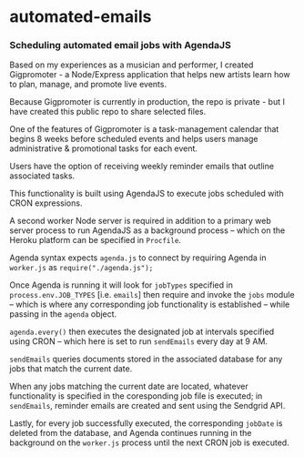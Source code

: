 # automated-emails

### Scheduling automated email jobs with AgendaJS

Based on my experiences as a musician and performer, I created Gigpromoter - a Node/Express application that helps new artists learn how to plan, manage, and promote live events. 

Because Gigpromoter is currently in production, the repo is private - but I have created this public repo to share selected files.

One of the features of Gigpromoter is a task-management calendar that begins 8 weeks before scheduled events and helps users manage administrative & promotional tasks for each event.

Users have the option of receiving weekly reminder emails that outline associated tasks.

This functionality is built using AgendaJS to execute jobs scheduled with CRON expressions.

A second worker Node server is required in addition to a primary web server process to run AgendaJS as a background process – which on the Heroku platform can be specified in `Procfile`.

Agenda syntax expects `agenda.js` to connect by requiring Agenda in `worker.js` as `require("./agenda.js");`

Once Agenda is running it will look for `jobTypes` specified in `process.env.JOB_TYPES` [i.e. `emails`] then require and invoke the `jobs` module – which is where any corresponding job functionality is established  – while passing in the `agenda` object.

`agenda.every()` then executes the designated job at intervals specified using CRON – which here is set to run `sendEmails` every day at 9 AM.

`sendEmails` queries documents stored in the associated database for any jobs that match the current date.

When any jobs matching the current date are located, whatever functionality is specified in the coresponding job file is executed; in `sendEmails`, reminder emails are created and sent using the Sendgrid API.

Lastly, for every job successfully executed, the corresponding `jobDate` is deleted from the database, and Agenda continues running in the background on the `worker.js` process until the next CRON job is executed.
